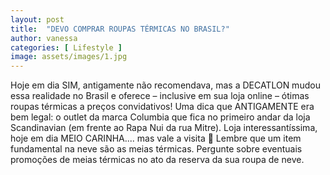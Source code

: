 ```yaml
---
layout: post
title:  "DEVO COMPRAR ROUPAS TÉRMICAS NO BRASIL?"
author: vanessa
categories: [ Lifestyle ]
image: assets/images/1.jpg
---
```

Hoje em dia SIM, antigamente não recomendava, mas a DECATLON mudou essa realidade no Brasil e oferece – inclusive em sua loja online – ótimas roupas térmicas a preços convidativos! 
Uma dica que ANTIGAMENTE era bem legal: o outlet da marca Columbia que fica no primeiro andar da loja Scandinavian (em frente ao Rapa Nui da rua Mitre). Loja interessantíssima, hoje em dia MEIO CARINHA.... mas vale a visita 
Lembre que um item fundamental na neve são as meias térmicas. Pergunte sobre eventuais promoções de meias térmicas no ato da reserva da sua roupa de neve.
